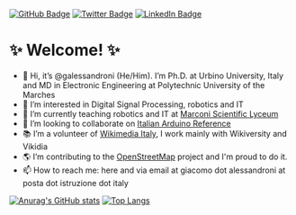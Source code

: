 [![GitHub Badge](https://img.shields.io/github/followers/Tars4815?style=social)](https://github.com/galessandroni?tab=followers)
[![Twitter Badge](https://img.shields.io/twitter/follow/giacaless?style=social)](https://twitter.com/giacaless)
[![LinkedIn Badge](https://img.shields.io/badge/My-LinkedIn-blue)](https://www.linkedin.com/in/giacomo-alessandroni-31007793)

# ✨ Welcome! ✨

- 👋 Hi, it’s @galessandroni (He/Him). I’m Ph.D. at Urbino University, Italy and MD in Electronic Engineering at Polytechnic University of the Marches
- 👀 I’m interested in Digital Signal Processing, robotics and IT
- 🌱 I’m currently teaching robotics and IT at [Marconi Scientific Lyceum](https://liceogmarconi.edu.it/)
- 💞️ I’m looking to collaborate on [Italian Arduino Reference](https://github.com/arduino/reference-it/)
- 📚 I’m a volunteer of [Wikimedia Italy](https://wikimedia.it/), I work mainly with Wikiversity and Vikidia
- 🌎 I’m contributing to the [OpenStreetMap](https://osm.org/) project and I'm proud to do it.
- 📫 How to reach me: here and via email at giacomo dot alessandroni at posta dot istruzione dot italy

[![Anurag's GitHub stats](https://github-readme-stats.vercel.app/api?username=galessandroni)](https://github.com/anuraghazra/github-readme-stats) [![Top Langs](https://github-readme-stats.vercel.app/api/top-langs/?username=galessandroni)](https://github.com/anuraghazra/github-readme-stats) 
